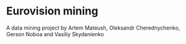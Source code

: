 # Eurovision mining

A data mining project by Artem Mateush, Oleksandr Cherednychenko, Gerson Noboa and Vasiliy Skydanienko

